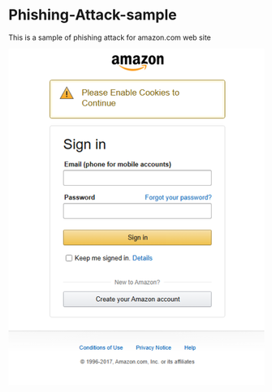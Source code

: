 # Phishing-Attack-sample
This is a sample of phishing attack for amazon.com web site

![Login Image](login.PNG)
